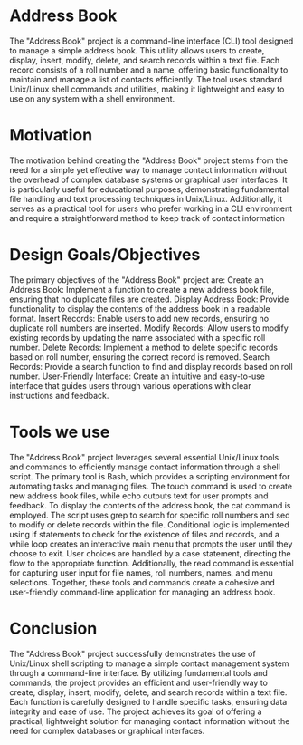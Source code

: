 # Address Book 
The "Address Book" project is a command-line interface (CLI) tool designed to manage a simple address book. This utility allows users to create, display, insert, modify, delete, and search records within a text file. Each record consists of a roll number and a name, offering basic functionality to maintain and manage a list of contacts efficiently. The tool uses standard Unix/Linux shell commands and utilities, making it lightweight and easy to use on any system with a shell environment.

# Motivation
The motivation behind creating the "Address Book" project stems from the need for a simple yet effective way to manage contact information without the overhead of complex database systems or graphical user interfaces. It is particularly useful for educational purposes, demonstrating fundamental file handling and text processing techniques in Unix/Linux. Additionally, it serves as a practical tool for users who prefer working in a CLI environment and require a straightforward method to keep track of contact information

# Design Goals/Objectives
The primary objectives of the "Address Book" project are:
Create an Address Book: Implement a function to create a new address book file, ensuring that no duplicate files are created.
Display Address Book: Provide functionality to display the contents of the address book in a readable format.
Insert Records: Enable users to add new records, ensuring no duplicate roll numbers are inserted.
Modify Records: Allow users to modify existing records by updating the name associated with a specific roll number.
Delete Records: Implement a method to delete specific records based on roll number, ensuring the correct record is removed.
Search Records: Provide a search function to find and display records based on roll number.
User-Friendly Interface: Create an intuitive and easy-to-use interface that guides users through various operations with clear instructions and feedback.

# Tools we use
The "Address Book" project leverages several essential Unix/Linux tools and commands to efficiently manage contact information through a shell script. The primary tool is Bash, which provides a scripting environment for automating tasks and managing files. The touch command is used to create new address book files, while echo outputs text for user prompts and feedback. To display the contents of the address book, the cat command is employed. The script uses grep to search for specific roll numbers and sed to modify or delete records within the file. Conditional logic is implemented using if statements to check for the existence of files and records, and a while loop creates an interactive main menu that prompts the user until they choose to exit. User choices are handled by a case statement, directing the flow to the appropriate function. Additionally, the read command is essential for capturing user input for file names, roll numbers, names, and menu selections. Together, these tools and commands create a cohesive and user-friendly command-line application for managing an address book.

# Conclusion
The "Address Book" project successfully demonstrates the use of Unix/Linux shell scripting to manage a simple contact management system through a command-line interface. By utilizing fundamental tools and commands, the project provides an efficient and user-friendly way to create, display, insert, modify, delete, and search records within a text file. Each function is carefully designed to handle specific tasks, ensuring data integrity and ease of use. The project achieves its goal of offering a practical, lightweight solution for managing contact information without the need for complex databases or graphical interfaces.

